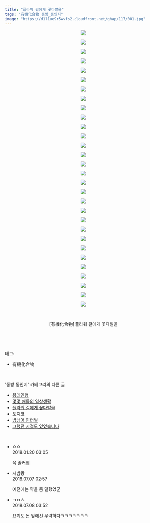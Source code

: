 ```yaml
---
title: "플라워 걸에게 꽃다발을"
tags: "有機化合物 동방_동인지"
image: "https://d1l1ue9r5wvfs2.cloudfront.net/ghap/117/001.jpg"
---
```

<div class="article">
<p style="text-align: center; clear: none; float: none;"><img src="{{ site.imgserver9 }}/ghap/117/001.jpg"/></p>
<p style="text-align: center; clear: none; float: none;"><img src="{{ site.imgserver9 }}/ghap/117/002.jpg"/></p>
<p style="text-align: center; clear: none; float: none;"><img src="{{ site.imgserver9 }}/ghap/117/003.jpg"/></p>
<p style="text-align: center; clear: none; float: none;"><img src="{{ site.imgserver9 }}/ghap/117/004.jpg"/></p>
<p style="text-align: center; clear: none; float: none;"><img src="{{ site.imgserver9 }}/ghap/117/005.jpg"/></p>
<p style="text-align: center; clear: none; float: none;"><img src="{{ site.imgserver9 }}/ghap/117/006.jpg"/></p>
<p style="text-align: center; clear: none; float: none;"><img src="{{ site.imgserver9 }}/ghap/117/007.jpg"/></p>
<p style="text-align: center; clear: none; float: none;"><img src="{{ site.imgserver9 }}/ghap/117/008.jpg"/></p>
<p style="text-align: center; clear: none; float: none;"><img src="{{ site.imgserver9 }}/ghap/117/009.jpg"/></p>
<p style="text-align: center; clear: none; float: none;"><img src="{{ site.imgserver9 }}/ghap/117/010.jpg"/></p>
<p style="text-align: center; clear: none; float: none;"><img src="{{ site.imgserver9 }}/ghap/117/011.jpg"/></p>
<p style="text-align: center; clear: none; float: none;"><img src="{{ site.imgserver9 }}/ghap/117/012.jpg"/></p>
<p style="text-align: center; clear: none; float: none;"><img src="{{ site.imgserver9 }}/ghap/117/013.jpg"/></p>
<p style="text-align: center; clear: none; float: none;"><img src="{{ site.imgserver9 }}/ghap/117/014.jpg"/></p>
<p style="text-align: center; clear: none; float: none;"><img src="{{ site.imgserver9 }}/ghap/117/015.jpg"/></p>
<p style="text-align: center; clear: none; float: none;"><img src="{{ site.imgserver9 }}/ghap/117/016.jpg"/></p>
<p style="text-align: center; clear: none; float: none;"><img src="{{ site.imgserver9 }}/ghap/117/017.jpg"/></p>
<p style="text-align: center; clear: none; float: none;"><img src="{{ site.imgserver9 }}/ghap/117/018.jpg"/></p>
<p style="text-align: center; clear: none; float: none;"><img src="{{ site.imgserver9 }}/ghap/117/019.jpg"/></p>
<p style="text-align: center; clear: none; float: none;"><img src="{{ site.imgserver9 }}/ghap/117/020.jpg"/></p>
<p style="text-align: center; clear: none; float: none;"><img src="{{ site.imgserver9 }}/ghap/117/021.jpg"/></p>
<p style="text-align: center; clear: none; float: none;"><img src="{{ site.imgserver9 }}/ghap/117/022.jpg"/></p>
<p style="text-align: center; clear: none; float: none;"><img src="{{ site.imgserver9 }}/ghap/117/023.jpg"/></p>
<p style="text-align: center; clear: none; float: none;"><img src="{{ site.imgserver9 }}/ghap/117/024.jpg"/></p>
<p style="text-align: center; clear: none; float: none;"><img src="{{ site.imgserver9 }}/ghap/117/025.jpg"/></p>
<p style="text-align: center; clear: none; float: none;"><img src="{{ site.imgserver9 }}/ghap/117/026.jpg"/></p>
<p style="text-align: center; clear: none; float: none;"><img src="{{ site.imgserver9 }}/ghap/117/027.jpg"/></p>
<p style="text-align: center; clear: none; float: none;"><img src="{{ site.imgserver9 }}/ghap/117/028.jpg"/></p>
<p style="text-align: center; clear: none; float: none;"><img src="{{ site.imgserver9 }}/ghap/117/029.jpg"/></p>
<p style="text-align: center; clear: none; float: none;"><img src="{{ site.imgserver9 }}/ghap/117/030.jpg"/></p>
<p style="text-align: center; clear: none; float: none;"><br/></p>
<p style="text-align: center; clear: none; float: none;">[有機化合物] 플라워 걸에게 꽃다발을</p>
<p><br/></p>
</div><br/>
<div class="tagTrail">
<p>태그: </p>
<ul>
<li>有機化合物</li>
</ul>
</div><br/>
<div class="another">
<p>'동방 동인지' 카테고리의 다른 글</p>
<ul>
<li><a href="/ghap_119">봉래인형</a></li>
<li><a href="/ghap_118">몇몇 애들의 일상생활</a></li>
<li><a href="/ghap_117">플라워 걸에게 꽃다발을</a></li>
<li><a href="/ghap_116">토지코</a></li>
<li><a href="/ghap_115">밤넘어 인터벌</a></li>
<li><a href="/ghap_114">그랬던 시절도 있었습니다</a></li>
</ul>
</div><br/>
<div class="cb_module cb_fluid">
<div class="cb_wrt cb_profile">
<div class="comment">
<ul>
<li class="cb_thumb_off" id="comment15178324">
<div class="cb_comment_area">
<div class="cb_info_area">
<div class="cb_section">
<span class="cb_nick_name">ㅇㅇ</span>
</div>
<div class="cb_section">
<span class="cb_date">2018.01.20 03:05 </span>
</div>
</div>
<div class="cb_dsc_comment">
<p class="cb_dsc">
											윽 졸커엽
										</p>
</div>
</div></li>
<li class="cb_thumb_off" id="comment15281784">
<div class="cb_comment_area">
<div class="cb_info_area">
<div class="cb_section">
<span class="cb_nick_name">시밤쾅</span>
</div>
<div class="cb_section">
<span class="cb_date">2018.07.07 02:57 </span>
</div>
</div>
<div class="cb_dsc_comment">
<p class="cb_dsc">
											예전에는 약을 좀 덜했었군
										</p>
</div>
</div></li>
<li class="cb_thumb_off" id="comment15282158">
<div class="cb_comment_area">
<div class="cb_info_area">
<div class="cb_section">
<span class="cb_nick_name">ㄱㅁㅎ</span>
</div>
<div class="cb_section">
<span class="cb_date">2018.07.08 03:52 </span>
</div>
</div>
<div class="cb_dsc_comment">
<p class="cb_dsc">
											요괴도 돈 앞에선 무력하다ㅋㅋㅋㅋㅋㅋㅋ
										</p>
</div>
</div></li>
</ul>
</div>
</div><!-- commentList close -->
</div><br/>
